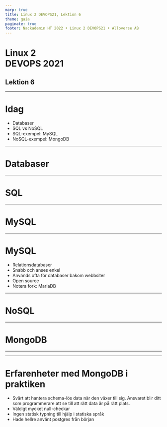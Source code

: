 ```yaml
---
marp: true
title: Linux 2 DEVOPS21, Lektion 6
theme: gaia
paginate: true
footer: Nackademin HT 2022 • Linux 2 DEVOPS21 • Alloverse AB
---
```

<!-- _class: - gaia -->

# <!--fit--> Linux 2 <br> DEVOPS 2021 
## Lektion 6

---

# Idag

* Databaser
* SQL vs NoSQL
* SQL-exempel: MySQL
* NoSQL-exempel: MongoDB

---

<!-- _class: - invert - lead -->

# <!--fit--> Databaser

---

<!-- _class: - invert - lead -->

# <!--fit--> SQL

---

<!-- _class: - invert - lead -->

# <!--fit--> MySQL

---

# MySQL

* Relationsdatabaser
* Snabb och anses enkel
* Används ofta för databaser bakom webbsiter
* Open source
* Notera fork: MariaDB

---

<!-- _class: - invert - lead -->

# <!--fit--> NoSQL

---

<!-- _class: - invert - lead -->

# <!--fit--> MongoDB

---

---

# Erfarenheter med MongoDB i praktiken

* Svårt att hantera schema-lös data när den växer till sig. Ansvaret blir ditt som programmerare att se till att rätt data är på rätt plats.
* Väldigt mycket null-checkar
* Ingen statisk typning till hjälp i statiska språk
* Hade hellre använt postgres från början
